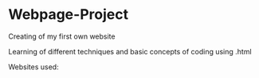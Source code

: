# Webpage-Project

Creating of my first own website 

Learning of different techniques and basic concepts of coding using .html

Websites used:

